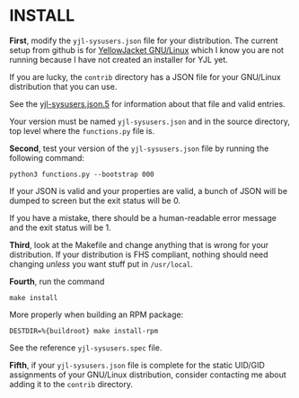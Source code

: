 INSTALL
=======

__First__, modify the `yjl-sysusers.json` file for your distribution.
The current setup from github is for [YellowJacket GNU/Linux](YJL-Notes.md)
which I know you are not running because I have not created an installer
for YJL yet.

If you are lucky, the `contrib` directory has a JSON file for your
GNU/Linux distribution that you can use.

See the [yjl-sysusers.json.5](docs/yjl-sysusers.json.5.md) for information
about that file and valid entries.

Your version must be named `yjl-sysusers.json` and in the source directory,
top level where the `functions.py` file is.

__Second__, test your version of the `yjl-sysusers.json` file by running
the following command:

    python3 functions.py --bootstrap 000

If your JSON is valid and your properties are valid, a bunch of JSON
will be dumped to screen but the exit status will be 0.

If you have a mistake, there should be a human-readable error message
and the exit status will be 1.

__Third__, look at the Makefile and change anything that is wrong for
your distribution. If your distribution is FHS compliant, nothing
should need changing *unless* you want stuff put in `/usr/local`.

__Fourth__, run the command

    make install

More properly when building an RPM package:

    DESTDIR=%{buildroot} make install-rpm

See the reference `yjl-sysusers.spec` file.

__Fifth__, if your `yjl-sysusers.json` file is complete for the
static UID/GID assignments of your GNU/Linux distribution, consider
contacting me about adding it to the `contrib` directory.
